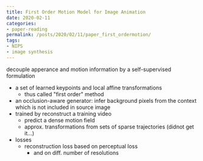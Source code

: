 ```yaml
---
title: First Order Motion Model for Image Animation
date: 2020-02-11
categories:
- paper-reading
permalink: /posts/2020/02/11/paper_first_ordermotion/
tags:
- NIPS
- image synthesis
---
```


decouple apperance and motion information by a self-supervised formulation
- a set of learned keypoints and local affine transformations
    - thus called "first order" method
- an occlusion-aware generator: infer background pixels from the context which is not included in source image
- trained by reconstruct a training video
    - predict a dense motion field
    - approx. transformations from sets of sparse trajectories (didnot get it...)
- losses
    - reconstruction loss based on perceptual loss
        - and on diff. number of resolutions
